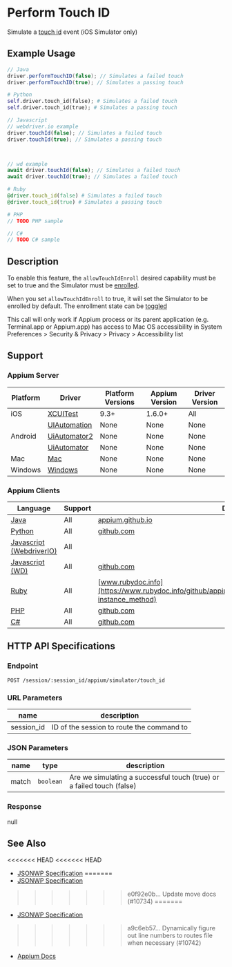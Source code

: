 # Perform Touch ID

Simulate a [touch id](https://support.apple.com/en-ca/ht201371) event (iOS Simulator only)
## Example Usage

```java
// Java
driver.performTouchID(false); // Simulates a failed touch
driver.performTouchID(true); // Simulates a passing touch

```

```python
# Python
self.driver.touch_id(false); # Simulates a failed touch
self.driver.touch_id(true); # Simulates a passing touch

```

```javascript
// Javascript
// webdriver.io example
driver.touchId(false); // Simulates a failed touch
driver.touchId(true); // Simulates a passing touch



// wd example
await driver.touchId(false); // Simulates a failed touch
await driver.touchId(true); // Simulates a failed touch

```

```ruby
# Ruby
@driver.touch_id(false) # Simulates a failed touch
@driver.touch_id(true) # Simulates a passing touch

```

```php
# PHP
// TODO PHP sample

```

```csharp
// C#
// TODO C# sample

```


## Description

To enable this feature, the `allowTouchIdEnroll` desired capability must be set to true and the Simulator
must be [enrolled](https://support.apple.com/en-ca/ht201371).

When you set `allowTouchIdEnroll` to true, it will set the Simulator to be enrolled by default.
The enrollment state can be [toggled](/docs/en/commands/device/simulator/toggle-touch-id-enrollment.md)

This call will only work if Appium process or its parent application (e.g. Terminal.app or Appium.app) has access to Mac OS accessibility in System Preferences > Security & Privacy > Privacy > Accessibility list


## Support

### Appium Server

|Platform|Driver|Platform Versions|Appium Version|Driver Version|
|--------|----------------|------|--------------|--------------|
| iOS | [XCUITest](/docs/en/drivers/ios-xcuitest.md) | 9.3+ | 1.6.0+ | All |
|  | [UIAutomation](/docs/en/drivers/ios-uiautomation.md) | None | None | None |
| Android | [UiAutomator2](/docs/en/drivers/android-uiautomator2.md) | None | None | None |
|  | [UiAutomator](/docs/en/drivers/android-uiautomator.md) | None | None | None |
| Mac | [Mac](/docs/en/drivers/mac.md) | None | None | None |
| Windows | [Windows](/docs/en/drivers/windows.md) | None | None | None |

### Appium Clients

|Language|Support|Documentation|
|--------|-------|-------------|
|[Java](https://github.com/appium/java-client/releases/latest)| All | [appium.github.io](https://appium.github.io/java-client/io/appium/java_client/ios/PerformsTouchID.html#performTouchID-boolean-) |
|[Python](https://github.com/appium/python-client/releases/latest)| All | [github.com](https://github.com/appium/python-client/blob/master/appium/webdriver/webdriver.py#L661) |
|[Javascript (WebdriverIO)](http://webdriver.io/index.html)| All |  |
|[Javascript (WD)](https://github.com/admc/wd/releases/latest)| All | [github.com](https://github.com/admc/wd/blob/master/lib/commands.js#L3133) |
|[Ruby](https://github.com/appium/ruby_lib/releases/latest)| All | [www.rubydoc.info](https://www.rubydoc.info/github/appium/ruby_lib_core/Appium/Core/Ios/Device#touch_id-instance_method) |
|[PHP](https://github.com/appium/php-client/releases/latest)| All | [github.com](https://github.com/appium/php-client/) |
|[C#](https://github.com/appium/appium-dotnet-driver/releases/latest)| All | [github.com](https://github.com/appium/appium-dotnet-driver/) |

## HTTP API Specifications

### Endpoint

`POST /session/:session_id/appium/simulator/touch_id`

### URL Parameters

|name|description|
|----|-----------|
|session_id|ID of the session to route the command to|

### JSON Parameters

|name|type|description|
|----|----|-----------|
| match | `boolean` | Are we simulating a successful touch (true) or a failed touch (false) |

### Response

null

## See Also

<<<<<<< HEAD
<<<<<<< HEAD
* [JSONWP Specification](https://github.com/appium/appium-base-driver/blob/master/lib/protocol/routes.js#L497)
=======
* [JSONWP Specification](https://github.com/appium/appium-base-driver/blob/master/lib/protocol/routes.js#L424)
>>>>>>> e0f92e0b... Update move docs (#10734)
=======
* [JSONWP Specification](https://github.com/appium/appium-base-driver/blob/master/lib/protocol/routes.js#L497)
>>>>>>> a9c6eb57... Dynamically figure out line numbers to routes file when necessary (#10742)
* [Appium Docs](https://github.com/appium/appium-xcuitest-driver/blob/master/docs/touch-id.md)
